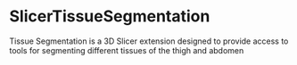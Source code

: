 # SlicerTissueSegmentation
Tissue Segmentation is a 3D Slicer extension designed to provide access to tools for segmenting different tissues of the thigh and abdomen 
